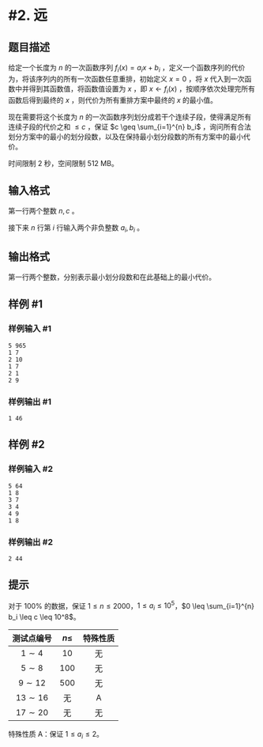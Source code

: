 # #2. 远

## 题目描述

给定一个长度为 $n$ 的一次函数序列 $f_i(x) = a_i x + b_i$ ，定义一个函数序列的代价为，将该序列内的所有一次函数任意重排，初始定义 $x=0$ ，将 $x$ 代入到一次函数中并得到其函数值，将函数值设置为 $x$ ，即 $x \leftarrow f_i(x)$ ，按顺序依次处理完所有函数后得到最终的 $x$ ，则代价为所有重排方案中最终的 $x$ 的最小值。

现在需要将这个长度为 $n$ 的一次函数序列划分成若干个连续子段，使得满足所有连续子段的代价之和 $\leq c$ ，保证 $c \geq \sum_{i=1}^{n} b_i$ ，询问所有合法划分方案中的最小的划分段数，以及在保持最小划分段数的所有方案中的最小代价。

时间限制 2 秒，空间限制 512 MB。

## 输入格式

第一行两个整数 $n,c$ 。

接下来 $n$ 行第 $i$ 行输入两个非负整数 $a_i,b_i$ 。

## 输出格式

第一行两个整数，分别表示最小划分段数和在此基础上的最小代价。

## 样例 #1

### 样例输入 #1

```
5 965
1 7
2 10
1 7
2 1
2 9
```

### 样例输出 #1

```
1 46
```

## 样例 #2

### 样例输入 #2

```
5 64
1 8
3 7
3 4
4 9
1 8
```

### 样例输出 #2

```
2 44
```

## 提示

对于 $100\%$ 的数据，保证 $1 \leq n \leq 2000$，$1 \leq a_i \leq 10^5$，$0 \leq \sum_{i=1}^{n} b_i \leq c \leq 10^8$。

| 测试点编号 |  $n \leq$  | 特殊性质 |
| :----------: | :--: | :--------: |
|      $1 \sim 4$      |  $10$  |    无    |
|      $5 \sim 8$      |  $100$  |    无    |
|      $9 \sim 12$      |  $500$  |    无    |
|      $13 \sim 16$      | 无 |    A    |
|      $17 \sim 20$      | 无 |    无    |

特殊性质 A：保证 $1 \leq a_i \leq 2$。